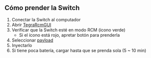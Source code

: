 ## Cómo prender la Switch

1. Conectar la Switch al computador
2. Abrir [TegraRcmGUI](https://github.com/eliboa/TegraRcmGUI/releases/download/2.6/TegraRcmGUI_v2.6_Installer.msi)
3. Verificar que la Switch esté en modo RCM (ícono verde)
    - Si el ícono está rojo, apretar botón para prenderla
4. Seleccionar [payload](https://github.com/Atmosphere-NX/Atmosphere/releases/download/1.5.2/fusee.bin)
5. Inyectarlo
6. Si tiene poca batería, cargar hasta que se prenda sola (5 ~ 10 min)
